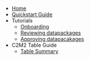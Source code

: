 - [Home](./wiki)
- [Quickstart Guide](./Quickstart)
- Tutorials
  - [Onboarding](./Onboarding-to-the-CFDE-Portal-Submission-System)
  - [Reviewing datapackages](./How-to-review-a-datapackage)
  - [Approving datapacakages](./How-to-approve-your-datapackage)
- C2M2 Table Guide
  - [Table Summary](./C2M2-Table-Summary)